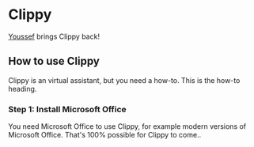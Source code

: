 # Clippy

[Youssef](https://github.com/yoyomonem) brings Clippy back!

## How to use Clippy

Clippy is an virtual assistant, but you need a how-to. This is the how-to heading.

### Step 1: Install Microsoft Office

You need Microsoft Office to use Clippy, for example modern versions of Microsoft Office. That's 100% possible for Clippy to come..

